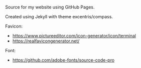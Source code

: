 Source for my website using GitHub Pages.

Created using Jekyll with theme excentris/compass.

Favicon:
- https://www.pictureeditor.com/icon-generator/icon/terminal
- https://realfavicongenerator.net/

Font:
- https://github.com/adobe-fonts/source-code-pro